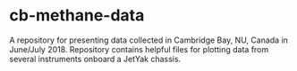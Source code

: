 # cb-methane-data
A repository for presenting data collected in Cambridge Bay, NU, Canada in June/July 2018. Repository contains helpful files for plotting data from several instruments onboard a JetYak chassis.
